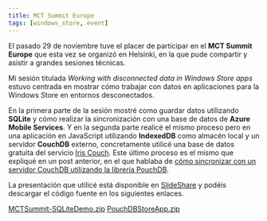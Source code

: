 ```yaml
---
title: MCT Summit Europe
tags: [windows_store, event]
---
```

El pasado 29 de noviembre tuve el placer de participar en el **MCT Summit Europe** que esta vez se organizó en Helsinki, en la que pude compartir y asistir a grandes sesiones técnicas.

Mi sesión titulada _Working with disconnected data in Windows Store apps_ estuvo centrada en mostrar cómo trabajar con datos en aplicaciones para la Windows Store en entornos desconectados.

En la primera parte de la sesión mostré como guardar datos utilizando **SQLite** y cómo realizar la sincronización con una base de datos de **Azure Mobile Services**. Y en la segunda parte realicé el mismo proceso pero en una aplicación en JavaScript utilizando **IndexedDB** como almacén local y un servidor **CouchDB** externo, concretamente utilicé una base de datos gratuita del servicio [Iris Couch](http://iriscouch.com/). Este último proceso es el mismo que expliqué en un post anterior, en el que hablaba de [cómo sincronizar con un servidor CouchDB utilizando la librería PouchDB](http://www.casquete.es/sincronizar-bases-de-datos-indexeddb-y-couchdb-con-pouchdb/).

La presentación que utilicé está disponible en [SlideShare](http://www.slideshare.net/alexcasquete/working-with-disconnected-data-in-windows-store-apps) y podéis descargar el código fuente en los siguientes enlaces.

[MCTSummit-SQLiteDemo.zip](https://skydrive.live.com/redir?resid=483C407ED85318FE!21930) [PouchDBStoreApp.zip](https://skydrive.live.com/redir?resid=483C407ED85318FE%2110409)
